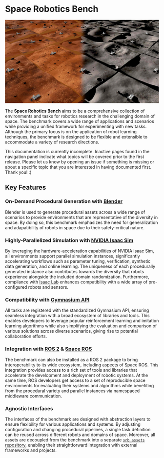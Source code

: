 # Space Robotics Bench

![](./_images/srb_multi_env.jpg)

The **Space Robotics Bench** aims to be a comprehensive collection of environments and tasks for robotics research in the challenging domain of space. The benchmark covers a wide range of applications and scenarios while providing a unified framework for experimenting with new tasks. Although the primary focus is on the application of robot learning techniques, the benchmark is designed to be flexible and extensible to accommodate a variety of research directions.

<div class="warning">
This documentation is currently incomplete. Inactive pages found in the navigation panel indicate what topics will be covered prior to the first release. Please let us know by opening an issue if something is missing or about a specific topic that you are interested in having documented first. Thank you! :)
</div>

## Key Features

### On-Demand Procedural Generation with [Blender](https://blender.org)

Blender is used to generate procedural assets across a wide range of scenarios to provide environments that are representative of the diversity in space. By doing so, this benchmark emphasizes the need for generalization and adapatibility of robots in space due to their safety-critical nature.

### Highly-Parallelized Simulation with [NVIDIA Isaac Sim](https://developer.nvidia.com/isaac-sim)

By leveraging the hardware-acceleration capabilities of NVIDIA Isaac Sim, all environments support parallel simulation instances, significantly accelerating workflows such as parameter tuning, verification, synthetic data generation, and online learning. The uniqueness of each procedurally generated instance also contributes towards the diversity that robots experience alongside the included domain randomization. Furthermore, compliance with [Isaac Lab](https://isaac-sim.github.io/IsaacLab) enhances compatibility with a wide array of pre-configured robots and sensors.

### Compatibility with [Gymnasium API](https://gymnasium.farama.org)

All tasks are registered with the standardized Gymnasium API, ensuring seamless integration with a broad ecosystem of libraries and tools. This enables developers to leverage popular reinforcement learning and imitation learning algorithms while also simplifying the evaluation and comparison of various solutions across diverse scenarios, giving rise to potential collaboration efforts.

### Integration with [ROS 2](https://ros.org) & [Space ROS](https://space.ros.org)

The benchmark can also be installed as a ROS 2 package to bring interoperability to its wide ecosystem, including aspects of Space ROS. This integration provides access to a rich set of tools and libraries that accelerate the development and deployment of robotic systems. At the same time, ROS developers get access to a set of reproducible space environments for evaluating their systems and algorithms while benefiting from the procedural variety and parallel instances via namespaced middleware communication.

### Agnostic Interfaces

The interfaces of the benchmark are designed with abstraction layers to ensure flexibility for various applications and systems. By adjusting configuration and changing procedural pipelines, a single task definition can be reused across different robots and domains of space. Moreover, all assets are decoupled from the benchmark into a separate [`srb_assets` repository](https://github.com/AndrejOrsula/srb_assets), enabling their straightforward integration with external frameworks and projects.
